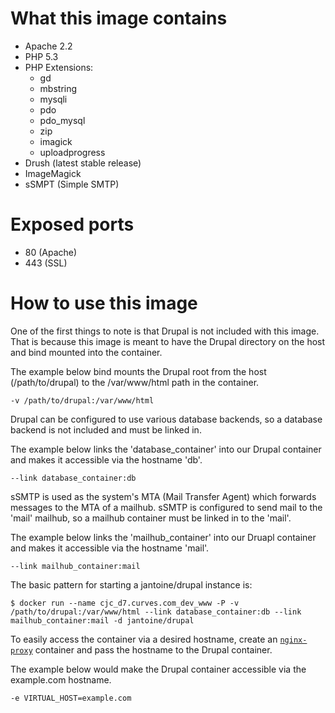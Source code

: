 # What this image contains

* Apache 2.2
* PHP 5.3
* PHP Extensions:
  * gd
  * mbstring
  * mysqli
  * pdo
  * pdo_mysql
  * zip
  * imagick
  * uploadprogress
* Drush (latest stable release)
* ImageMagick
* sSMPT (Simple SMTP)

# Exposed ports

* 80 (Apache)
* 443 (SSL)

# How to use this image

One of the first things to note is that Drupal is not included with this image. That is because this image is meant to have the Drupal directory on the host and bind mounted into the container.

The example below bind mounts the Drupal root from the host (/path/to/drupal) to the /var/www/html path in the container.

```
-v /path/to/drupal:/var/www/html
```

Drupal can be configured to use various database backends, so a database backend is not included and must be linked in.

The example below links the 'database_container' into our Drupal container and makes it accessible via the hostname 'db'.

```
--link database_container:db
```

sSMTP is used as the system's MTA (Mail Transfer Agent) which forwards messages to the MTA of a mailhub. sSMTP is configured to send mail to the 'mail' mailhub, so a mailhub container must be linked in to the 'mail'.

The example below links the 'mailhub_container' into our Druapl container and makes it accessible via the hostname 'mail'.

```
--link mailhub_container:mail
```

The basic pattern for starting a jantoine/drupal instance is:

```
$ docker run --name cjc_d7.curves.com_dev_www -P -v /path/to/drupal:/var/www/html --link database_container:db --link mailhub_container:mail -d jantoine/drupal
```

To easily access the container via a desired hostname, create an [`nginx-proxy`](https://hub.docker.com/r/jwilder/nginx-proxy/) container and pass the hostname to the Drupal container.

The example below would make the Drupal container accessible via the example.com hostname.

```
-e VIRTUAL_HOST=example.com
```
